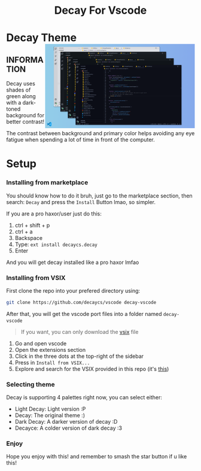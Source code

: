 <h1 align="center">Decay For Vscode</h1>

# Decay Theme <img src="./assets/main.png" align="right" width="400px"/>
## INFORMATION
Decay uses shades of green along with a dark-toned background for better contrast!

The contrast between background and primary color helps avoiding any eye fatigue when spending a lot of time in front of the computer.

# Setup

### Installing from marketplace

You should know how to do it bruh, just go to the marketplace section, then
search: `Decay` and press the `Install` Button lmao, so simpler.

If you are a pro haxor/user just do this:

1. ctrl + shift + p
2. ctrl + a
3. Backspace
4. Type: `ext install decaycs.decay`
5. Enter

And you will get decay installed like a pro haxor lmfao

### Installing from VSIX

First clone the repo into your prefered directory using:

```sh
git clone https://github.com/decaycs/vscode decay-vscode
```

After that, you will get the vscode port files into a folder named `decay-vscode`

> If you want, you can only download the [vsix](./decay-1.0.2.vsix) file

1. Go and open vscode
2. Open the extensions section
3. Click in the three dots at the top-right of the sidebar
4. Press in `Install from VSIX...`
5. Explore and search for the VSIX provided in this repo (it's [this](./decay-1.0.2.vsix))

### Selecting theme

Decay is supporting 4 palettes right now, you can select either:

- Light Decay: Light version :P
- Decay: The original theme :)
- Dark Decay: A darker version of decay :D
- Decayce: A colder version of dark decay :3

### Enjoy

Hope you enjoy with this! and remember to smash the star button if u like this!
